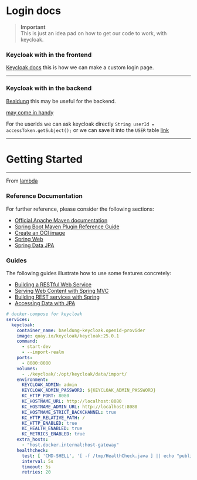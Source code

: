 # Login docs

> **Important** \
> This is just an idea pad on how to get our code to work, with keycloak.

### Keycloak with in the frontend

[Keycloak docs](https://www.keycloak.org/docs/latest/server_development/#_themes) this is how we can make a custom login page.

---

### Keycloak with in the backend

[Bealdung](https://www.baeldung.com/spring-boot-keycloak) this may be useful for the backend.

[may come in handy](https://stackoverflow.com/questions/76534031/how-to-integrate-keycloak-into-simple-spring-boot-back-end-with-spring-security)

For the userIds we can ask keycloak directly `String userId = accessToken.getSubject();` or we can save it into the
`USER`
table [link](https://stackoverflow.com/questions/66242851/keycloak-to-save-newly-registered-user-into-application-database)

---

# Getting Started

---
From [lambda](https://github.com/Pollak-Projects/Lambda/blob/main/lambda-server/HELP.md)

### Reference Documentation

For further reference, please consider the following sections:

* [Official Apache Maven documentation](https://maven.apache.org/guides/index.html)
* [Spring Boot Maven Plugin Reference Guide](https://docs.spring.io/spring-boot/docs/3.1.4/maven-plugin/reference/html/)
* [Create an OCI image](https://docs.spring.io/spring-boot/docs/3.1.4/maven-plugin/reference/html/#build-image)
* [Spring Web](https://docs.spring.io/spring-boot/docs/3.1.4/reference/htmlsingle/index.html#web)
* [Spring Data JPA](https://docs.spring.io/spring-boot/docs/3.1.4/reference/htmlsingle/index.html#data.sql.jpa-and-spring-data)

### Guides

The following guides illustrate how to use some features concretely:

* [Building a RESTful Web Service](https://spring.io/guides/gs/rest-service/)
* [Serving Web Content with Spring MVC](https://spring.io/guides/gs/serving-web-content/)
* [Building REST services with Spring](https://spring.io/guides/tutorials/rest/)
* [Accessing Data with JPA](https://spring.io/guides/gs/accessing-data-jpa/)

```yml
# docker-compose for keycloak
services:
  keycloak:
    container_name: baeldung-keycloak.openid-provider
    image: quay.io/keycloak/keycloak:25.0.1
    command:
      - start-dev
      - --import-realm
    ports:
      - 8080:8080
    volumes:
      - ./keycloak/:/opt/keycloak/data/import/
    environment:
      KEYCLOAK_ADMIN: admin
      KEYCLOAK_ADMIN_PASSWORD: ${KEYCLOAK_ADMIN_PASSWORD}
      KC_HTTP_PORT: 8080
      KC_HOSTNAME_URL: http://localhost:8080
      KC_HOSTNAME_ADMIN_URL: http://localhost:8080
      KC_HOSTNAME_STRICT_BACKCHANNEL: true
      KC_HTTP_RELATIVE_PATH: /
      KC_HTTP_ENABLED: true
      KC_HEALTH_ENABLED: true
      KC_METRICS_ENABLED: true
    extra_hosts:
      - "host.docker.internal:host-gateway"
    healthcheck:
      test: [ 'CMD-SHELL', '[ -f /tmp/HealthCheck.java ] || echo "public class HealthCheck { public static void main(String[] args) throws java.lang.Throwable { System.exit(java.net.HttpURLConnection.HTTP_OK == ((java.net.HttpURLConnection)new java.net.URL(args[0]).openConnection()).getResponseCode() ? 0 : 1); } }" > /tmp/HealthCheck.java && java /tmp/HealthCheck.java http://localhost:8080/auth/health/live' ]
      interval: 5s
      timeout: 5s
      retries: 20
```



